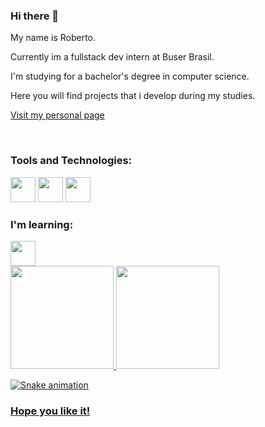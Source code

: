 ### Hi there 👋

My name is Roberto.

Currently im a fullstack dev intern at Buser Brasil.

I'm studying for a bachelor's degree in computer science.

Here you will find projects that i develop during my studies.

[Visit my personal page](https://rdemora2.github.io/D.Final---Pagina_Pessoal/)

<br> 

### Tools and Technologies:
<img src="https://cdn.jsdelivr.net/gh/devicons/devicon/icons/html5/html5-plain-wordmark.svg" width="40" height="40"/> <img src="https://cdn.jsdelivr.net/gh/devicons/devicon/icons/css3/css3-plain-wordmark.svg" width="40" height="40"/> <img src="https://cdn.jsdelivr.net/gh/devicons/devicon/icons/python/python-original.svg" width="40" height="40"/>
<br> 

### I'm learning:
<img src="https://cdn.jsdelivr.net/gh/devicons/devicon/icons/javascript/javascript-original.svg" width="40" height="40"/>
<br>      
      
<div style="display: flex">
<a href="https://github.com/Rdemora2">
<img height="165em" src="https://github-readme-stats.vercel.app/api/top-langs/?username=Rdemora2&langs_count=5&count_private=true&show_icons=true&theme=radical&title_color=36acd1&text_color=eeeee4&icon_color=eeeee4&layout=compact"/>
<img height="165em" src="https://github-readme-stats.vercel.app/api?username=Rdemora2&count_private=true&show_icons=true&theme=radical&title_color=36acd1&text_color=eeeee4&icon_color=eeeee4"/>
</div>
  


![Snake animation](https://github.com/lukemariano/lukemariano/blob/output/github-contribution-grid-snake.svg)
          
          
### Hope you like it!
